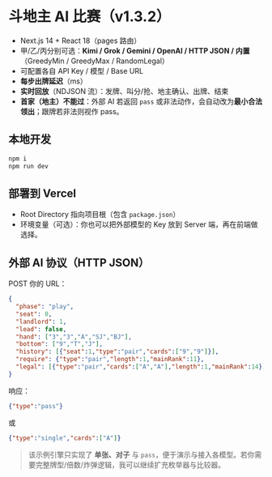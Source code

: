 # 斗地主 AI 比赛（v1.3.2）

- Next.js 14 + React 18（pages 路由）
- 甲/乙/丙分别可选：**Kimi / Grok / Gemini / OpenAI / HTTP JSON / 内置**（GreedyMin / GreedyMax / RandomLegal）
- 可配置各自 API Key / 模型 / Base URL
- **每步出牌延迟**（ms）
- **实时回放**（NDJSON 流）：发牌、叫分/抢、地主确认、出牌、结束
- **首家（地主）不能过**：外部 AI 若返回 `pass` 或非法动作，会自动改为**最小合法领出**；跟牌若非法则视作 pass。

## 本地开发
```bash
npm i
npm run dev
```

## 部署到 Vercel
- Root Directory 指向项目根（包含 `package.json`）
- 环境变量（可选）：你也可以把外部模型的 Key 放到 Server 端，再在前端做选择。

## 外部 AI 协议（HTTP JSON）
POST 你的 URL：
```json
{
  "phase": "play",
  "seat": 0,
  "landlord": 1,
  "lead": false,
  "hand": ["3","3","A","SJ","BJ"],
  "bottom": ["9","T","J"],
  "history": [{"seat":1,"type":"pair","cards":["9","9"]}],
  "require": {"type":"pair","length":1,"mainRank":11},
  "legal": [{"type":"pair","cards":["A","A"],"length":1,"mainRank":14}]
}
```
响应：
```json
{"type":"pass"}
```
或
```json
{"type":"single","cards":["A"]}
```

> 该示例引擎只实现了 **单张、对子** 与 `pass`，便于演示与接入各模型。若你需要完整牌型/倍数/炸弹逻辑，我可以继续扩充枚举器与比较器。

